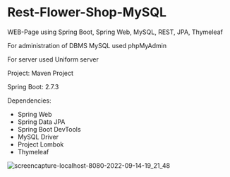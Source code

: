 # Rest-Flower-Shop-MySQL
WEB-Page using Spring Boot, Spring Web, MySQL, REST, JPA, Thymeleaf

For administration of DBMS MySQL used phpMyAdmin

For server used Uniform server

Project: Maven Project

Spring Boot: 2.7.3

Dependencies:
  * Spring Web
  * Spring Data JPA
  * Spring Boot DevTools
  * MySQL Driver
  * Project Lombok
  * Thymeleaf
  
  ![screencapture-localhost-8080-2022-09-14-19_21_48](https://user-images.githubusercontent.com/106764152/190219902-891d1c51-d149-4aa4-87b2-3e4bbbf34249.png)
